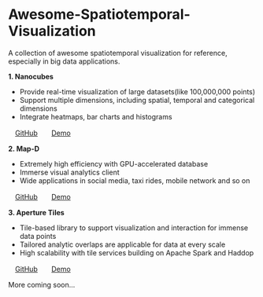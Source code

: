 # Awesome-Spatiotemporal-Visualization
A collection of awesome spatiotemporal visualization for reference, especially in big data applications.

**1. Nanocubes**
* Provide real-time visualization of large datasets(like 100,000,000 points)
* Support multiple dimensions, including spatial, temporal and categorical dimensions
* Integrate heatmaps, bar charts and histograms


　[GitHub](https://github.com/laurolins/nanocube)　　[Demo](http://www.nanocubes.net/)


**2. Map-D**
* Extremely high efficiency with GPU-accelerated database
* Immerse visual analytics client
* Wide applications in social media, taxi rides, mobile network and so on


　[GitHub](https://github.com/mapd)　　[Demo](https://www.mapd.com/demos/)


**3. Aperture Tiles**
* Tile-based library to support visualization and interaction for immense data points
* Tailored analytic overlaps are applicable for data at every scale
* High scalability with tile services building on Apache Spark and Haddop


　[GitHub](https://github.com/unchartedsoftware/aperture-tiles)　　[Demo](http://aperturetiles.com/)


More coming soon...
